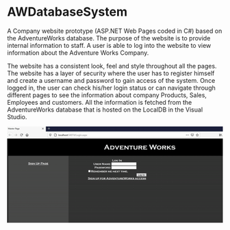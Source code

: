 # AWDatabaseSystem
 A Company website prototype (ASP.NET Web Pages coded in C#) based on the AdventureWorks database. The purpose of the website is to provide internal information to staff. A user is able to log into the website to view information about the Adventure Works Company.

The website has a consistent look, feel and style throughout all the pages. The website has a layer of security where the user has to register himself and create a username and password to gain access of the system. Once logged in, the user can check his/her login status or can navigate through different pages to see the information about company Products, Sales, Employees and customers. All the information is fetched from the AdventureWorks database that is hosted on the LocalDB in the Visual Studio.

![](AWDatabaseSystems.gif)
